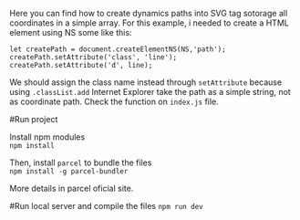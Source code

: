Here you can find how to create dynamics paths into SVG tag sotorage all coordinates in a simple array.
For this example, i needed to create a HTML element using NS some like this:

```
let createPath = document.createElementNS(NS,'path');
createPath.setAttribute('class', 'line');
createPath.setAttribute('d', line);
```
We should assign the class name instead through `setAttribute` because using `.classList.add` Internet Explorer take the path as a simple string, not as coordinate path.
Check the function on `index.js` file.

#Run project

Install npm modules 
<br>
`npm install`

Then, install `parcel` to bundle the files 
<br>
`npm install -g parcel-bundler`

More details in parcel oficial site.

#Run local server and compile the files
`npm run dev`